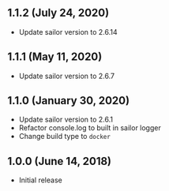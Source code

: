  ## 1.1.2 (July 24, 2020)
 
  * Update sailor version to 2.6.14
 
 ## 1.1.1 (May 11, 2020)

 * Update sailor version to 2.6.7
 
 ## 1.1.0 (January 30, 2020)

 * Update sailor version to 2.6.1
 * Refactor console.log to built in sailor logger
 * Change build type to `docker`

 ## 1.0.0 (June 14, 2018)

 * Initial release
